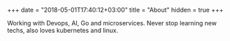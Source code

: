 +++
date = "2018-05-01T17:40:12+03:00"
title = "About"
hidden = true
+++

Working with Devops, AI, Go and microservices. Never stop learning new techs, also loves kubernetes and linux.
